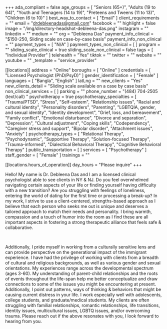 +++
ada_compliant = false
age_groups = [
  "Seniors (65+)",
  "Adults (19 to 64)",
  "Youth and Teenagers (14 to 19)",
  "Preteens and Tweens (11 to 13)",
  "Children (6 to 10)"
]
best_way_to_contact = [ "Email" ]
client_requirements = ""
email = "drdebleenadas@gmail.com"
facebook = ""
highlight = false
image = "/img/directory-headshot-debleena-das.png"
instagram = ""
linkedin = ""
medium = ""
org = "Debleena Das"
payment_info_clinical = "$150-250, Sliding scale on case-by-case basis"
payment_info_non_clinical = ""
payment_types = [ "N/A" ]
payment_types_non_clinical = [ ]
program = ""
sliding_scale_clinical = true
sliding_scale_non_clinical = false
tags = [ "Individual Provider" ]
telehealth = "Yes"
tiktok = ""
twitter = ""
website = ""
youtube = ""
_template = "service_provider"

[[locations]]
address = "Online"
boroughs = [ "Online" ]
credentials = [ "Licensed Psychologist (PhD/PsyD)" ]
gender_identification = [ "Female" ]
languages = [ "Bangla", "English" ]
latLng = ""
new_clients = "Yes"
new_clients_detail = "Sliding scale available on a case by case basis"
non_clinical_services = [ ]
parking = ""
phone_number = "(484) 704-2505 (text/call) "
psychotherapy = true
psychotherapy_specialties = [
  "Trauma/PTSD",
  "Stress",
  "Self-esteem",
  "Relationship issues",
  "Racial and cultural identity",
  "Personality disorders",
  "Parenting",
  "LGBTQIA, gender, and sexual identity",
  "Identity development",
  "Grief, loss, and bereavement",
  "Family conflict",
  "Emotional disturbance",
  "Divorce and separation",
  "Depression",
  "Cultural adjustment",
  "Coping skills",
  "Codependency",
  "Caregiver stress and support",
  "Bipolar disorder",
  "Attachment issues",
  "Anxiety"
]
psychotherapy_types = [
  "Relational Therapy",
  "Psychodynamic",
  "Supportive Therapy",
  "Solution-focused Therapy",
  "Trauma-informed",
  "Dialectical Behavioral Therapy",
  "Cognitive Behavioral Therapy"
]
public_transportation = [ ]
services = [ "Psychotherapy" ]
staff_gender = [ "Female" ]
trainings = ""

  [[locations.hours_of_operation]]
  day_hours = "Please inquire"
+++

Hello! My name is Dr. Debleena Das and I am a licensed clinical psychologist able to see clients in NY & NJ. Do you feel overwhelmed navigating certain aspects of your life or finding yourself having difficulty with a new transition? Are you struggling with feelings of loneliness, entering the world of dating for the first time or processing a break-up? In my work, I strive to use a client-centered, strengths-based approach as I believe that each person who seeks me out is unique and deserves a tailored approach to match their needs and personality. I bring warmth, compassion and a touch of humor into the room as I find these are all important aspects in fostering a strong therapeutic alliance that feels safe & collaborative.

<br>

Additionally, I pride myself in working from a culturally sensitive lens and can provide perspective on the generational impact of the immigrant experience. I have had the privilege of working with clients from a breadth of cultural and religious backgrounds, as well as various gender and sexual orientations. My experiences range across the developmental spectrum (ages 3-60). My understanding of parent-child relationships and the roots of events throughout the life-span help me better conceptualize and draw connections to some of the issues you might be encountering at present. Additionally, I point out patterns, ways of thinking & behaviors that might be causing current distress in your life. I work especially well with adolescents, college students, and graduate/medical students. My clients are often struggling with familial relationships, romantic relationships, life transitions, identity issues, multicultural issues, LGBTQ issues, and/or overcoming trauma. Please reach out if the above resonates with you, I look forward to hearing from you.
